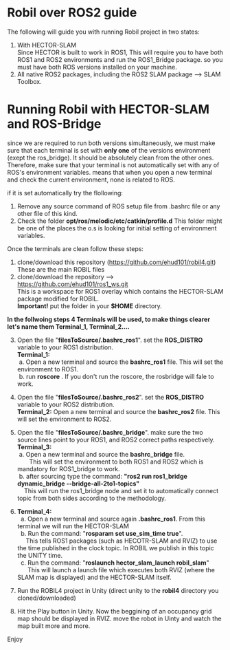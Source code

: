 # Robil over ROS2 guide
The following will guide you with running Robil project in two states:  
1. With HECTOR-SLAM  
Since HECTOR is built to work in ROS1, This will require you to have both ROS1 and ROS2 environments and run the ROS1_Bridge package.
so you must have both ROS versions installed on your machine.
2. All native ROS2 packages, including the ROS2 SLAM package --> SLAM Toolbox.

# Running Robil with HECTOR-SLAM and ROS-Bridge
since we are required to run both versions simultaneously, we must make sure that each terminal is set with **only one** of the versions environment (exept the ros_bridge). It should be absolutely clean from the other ones.
Therefore, make sure that your terminal is not automatically set with any of ROS's environment variables. means that when you open a new terminal and check the current environment, none is related to ROS.

if it is set automatically try the flollowing:
1. Remove any source command of ROS setup file from .bashrc file or any other file of this kind.
2. Check the folder **opt/ros/melodic/etc/catkin/profile.d**
This folder might be one of the places the o.s is looking for initial setting of environment variables.

Once the terminals are clean follow these steps:
1. clone/download this repository (https://github.com/ehud101/robil4.git)  
These are the main ROBIL files
2. clone/download the repository --> https://github.com/ehud101/ros1_ws.git  
This is a workspace for ROS1 overlay which contains the HECTOR-SLAM package modified for ROBIL.  
**Important!** put the folder in your **$HOME** directory.  

**In the follwoing steps 4 Terminals will be used, to make things clearer let's name them Terminal_1, Terminal_2....**  

3. Open the file "**filesToSource/.bashrc_ros1**". set the **ROS_DISTRO** variable to your ROS1 distribution.  
**Terminal_1:**  
&nbsp;a. Open a new terminal and source the **bashrc_ros1** file. This will set the environment to ROS1.  
&nbsp;b. run **roscore** . If you don't run the roscore, the rosbridge will fale to work.  

4. Open the file "**filesToSource/.bashrc_ros2**". set the **ROS_DISTRO** variable to your ROS2 distribution.  
**Terminal_2:** Open a new terminal and source the **bashrc_ros2** file. This will set the environment to ROS2.  

5. Open the file "**filesToSource/.bashrc_bridge**". make sure the two source lines point to your ROS1, and ROS2 correct paths respectively.  
**Terminal_3:**  
&nbsp;a. Open a new terminal and source the **bashrc_bridge** file.  
&nbsp;&nbsp;&nbsp;&nbsp;&nbsp;&nbsp;&nbsp;This will set the environment to both ROS1 and ROS2 which is mandatory for ROS1_bridge to work.  
&nbsp;b. after sourcing type the command: **"ros2 run ros1_bridge dynamic_bridge --bridge-all-2to1-topics"**   
&nbsp;&nbsp;&nbsp;&nbsp;This will run the ros1_bridge node and set it to automatically connect topic from both sides according to the methodology.  

6. **Terminal_4:**  
&nbsp;&nbsp;a. Open a new terminal and source again **.bashrc_ros1**. From this terminal we will run the HECTOR-SLAM  
&nbsp;&nbsp;b. Run the command: "**rosparam set use_sim_time true**".  
&nbsp;&nbsp;&nbsp;&nbsp;&nbsp;This tells ROS1 packages (such as HECOTR-SLAM and RVIZ) to use the time published in the clock topic. In ROBIL we publish in this topic the UNITY time.  
&nbsp;&nbsp;c. Run the command: "**roslaunch hector_slam_launch robil_slam**"  
&nbsp;&nbsp;&nbsp;&nbsp;&nbsp;&nbsp;This will launch a launch file which executes both RVIZ (where the SLAM map is displayed) and the HECTOR-SLAM itself.  

7. Run the ROBIL4 project in Unity (direct unity to the **robil4** directory you cloned/downloaded)  

8. Hit the Play button in Unity. Now the beggining of an occupancy grid map should be displayed in RVIZ.
move the robot in Uinty and watch the map built more and more.

Enjoy
